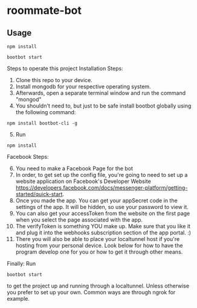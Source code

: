 # roommate-bot

## Usage

```
npm install
```

```
bootbot start
```
Steps to operate this project
Installation Steps:
1. Clone this repo to your device.
2. Install mongodb for your respective operating system.
3. Afterwards, open a separate terminal window and run the command "mongod"
4. You shouldn't need to, but just to be safe install bootbot globally using the following command: 
```
npm install bootbot-cli -g
```
5. Run 
```
npm install
```

Facebook Steps:

6. You need to make a Facebook Page for the bot
7. In order, to get set up the config file, you're going to need to set up a website application on Facebook's Developer Website <https://developers.facebook.com/docs/messenger-platform/getting-started/quick-start>.
8. Once you made the app. You can get your appSecret code in the settings of the app. It will be hidden, so use your password to view it.
9. You can also get your accessToken from the website on the first page when you select the page associated with the app.
10. The verifyToken is something YOU make up. Make sure that you like it and plug it into the webhooks subscription section of the app portal.  :)
11. There you will also be able to place your localtunnel host if you're hosting from your personal device. Look below for how to have the program develop one for you or how to get it through other means.

Finally:
Run 
```
bootbot start 
```
to get the project up and running through a localtunnel. Unless otherwise you prefer to set up your own. Common ways are through ngrok for example.
